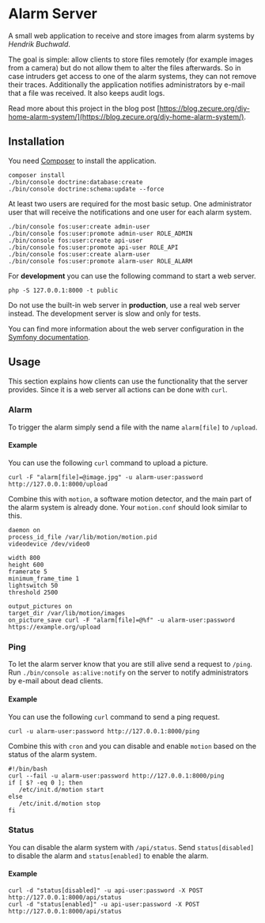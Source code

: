 Alarm Server
============

A small web application to receive and store images from alarm systems by *Hendrik Buchwald*.

The goal is simple: allow clients to store files remotely (for example images from a camera) but do not allow them to alter the files afterwards.
So in case intruders get access to one of the alarm systems, they can not remove their traces.
Additionally the application notifies administrators by e-mail that a file was received. It also keeps audit logs.

Read more about this project in the blog post [https://blog.zecure.org/diy-home-alarm-system/](https://blog.zecure.org/diy-home-alarm-system/).

## Installation
You need [Composer](https://getcomposer.org/) to install the application.

    composer install
    ./bin/console doctrine:database:create 
    ./bin/console doctrine:schema:update --force 

At least two users are required for the most basic setup. One administrator user that will receive the notifications and one user for each alarm system.

    ./bin/console fos:user:create admin-user
    ./bin/console fos:user:promote admin-user ROLE_ADMIN
    ./bin/console fos:user:create api-user
    ./bin/console fos:user:promote api-user ROLE_API
    ./bin/console fos:user:create alarm-user
    ./bin/console fos:user:promote alarm-user ROLE_ALARM

For **development** you can use the following command to start a web server.
```
php -S 127.0.0.1:8000 -t public
```

Do not use the built-in web server in **production**, use a real web server instead. The development server is slow and only for tests.

You can find more information about the web server configuration in the [Symfony documentation](https://symfony.com/doc/4.0/setup/web_server_configuration.html).

## Usage
This section explains how clients can use the functionality that the server provides. Since it is a web server all
actions can be done with `curl`.

### Alarm
To trigger the alarm simply send a file with the name `alarm[file]` to `/upload`.

#### Example
You can use the following `curl` command to upload a picture.
```
curl -F "alarm[file]=@image.jpg" -u alarm-user:password http://127.0.0.1:8000/upload
```

Combine this with `motion`, a software motion detector, and the main part of the alarm system is already done.
Your `motion.conf` should look similar to this.
```
daemon on
process_id_file /var/lib/motion/motion.pid
videodevice /dev/video0

width 800
height 600
framerate 5
minimum_frame_time 1
lightswitch 50
threshold 2500

output_pictures on
target_dir /var/lib/motion/images
on_picture_save curl -F "alarm[file]=@%f" -u alarm-user:password https://example.org/upload
```

### Ping
To let the alarm server know that you are still alive send a request to `/ping`. Run `./bin/console as:alive:notify`
on the server to notify administrators by e-mail about dead clients.

#### Example
You can use the following `curl` command to send a ping request.
```
curl -u alarm-user:password http://127.0.0.1:8000/ping
```

Combine this with `cron` and you can disable and enable `motion` based on the status of the alarm system.

```
#!/bin/bash
curl --fail -u alarm-user:password http://127.0.0.1:8000/ping
if [ $? -eq 0 ]; then
   /etc/init.d/motion start
else
   /etc/init.d/motion stop
fi
```

### Status
You can disable the alarm system with `/api/status`. Send `status[disabled]` to disable the alarm and `status[enabled]` to enable the alarm.

#### Example
```
curl -d "status[disabled]" -u api-user:password -X POST http://127.0.0.1:8000/api/status
curl -d "status[enabled]" -u api-user:password -X POST http://127.0.0.1:8000/api/status
```
